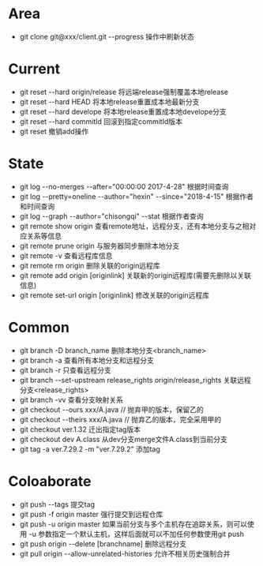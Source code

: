 # Area

- git clone git@xxx/client.git --progress 操作中刷新状态

# Current

- git reset --hard origin/release 将远端release强制覆盖本地release
- git reset --hard HEAD 将本地release重置成本地最新分支
- git reset --hard develope 将本地release重置成本地develope分支
- git reset --hard commitId 回滚到指定commitId版本
- git reset 撤销add操作

# State

- git log --no-merges --after="00:00:00 2017-4-28" 根据时间查询
- git log --pretty=oneline --author="hexin" --since="2018-4-15" 根据作者和时间查询
- git log --graph --author="chisongqi" --stat 根据作者查询
- git remote show origin 查看remote地址，远程分支，还有本地分支与之相对应关系等信息
- git remote prune origin 与服务器同步删除本地分支
- git remote -v 查看远程库信息
- git remote rm origin 删除关联的origin远程库
- git remote add origin [originlink] 关联新的origin远程库(需要先删除以关联信息)
- git remote set-url origin [originlink] 修改关联的origin远程库

# Common

- git branch -D branch_name 删除本地分支<branch_name>
- git branch -a 查看所有本地分支和远程分支
- git branch -r 只查看远程分支
- git branch --set-upstream release_rights origin/release_rights 关联远程分支<release_rights>
- git branch -vv 查看分支映射关系
- git checkout --ours xxx/A.java // 抛弃甲的版本，保留乙的
- git checkout --theirs xxx/A.java // 抛弃乙的版本，完全采用甲的
- git checkout ver.1.32 迁出指定tag版本
- git checkout dev A.class 从dev分支merge文件A.class到当前分支
- git tag -a ver.7.29.2 -m "ver.7.29.2" 添加tag

# Coloaborate

- git push --tags 提交tag
- git push -f origin master 强行提交到远程仓库
- git push -u origin master 如果当前分支与多个主机存在追踪关系，则可以使用 -u 参数指定一个默认主机，这样后面就可以不加任何参数使用git push
- git push origin --delete [branchname] 删除远程分支
- git pull origin <branch> --allow-unrelated-histories 允许不相关历史强制合并
